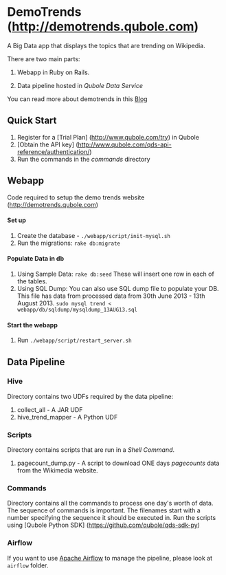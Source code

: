 # DemoTrends (http://demotrends.qubole.com)

A Big Data app that displays the topics that are trending on Wikipedia.

There are two main parts:

1. Webapp in Ruby on Rails.

2. Data pipeline hosted in *Qubole Data Service*


You can read more about demotrends in this [Blog](https://www.qubole.com/blog/big-data/build-a-data-pipeline-with-qubole)

## Quick Start
1. Register for a [Trial Plan] (http://www.qubole.com/try) in Qubole
2. [Obtain the API key] (http://www.qubole.com/qds-api-reference/authentication/)
3. Run the commands in the *commands* directory

## Webapp

Code required to setup the demo trends website (http://demotrends.qubole.com)

#### Set up 
1. Create the database - `./webapp/script/init-mysql.sh`
2. Run the migrations:  `rake db:migrate`
 
#### Populate Data in db 
1. Using Sample Data: `rake db:seed` These will insert one row in each of the tables. 
2. Using SQL Dump: You can also use SQL dump file to populate your DB. This file has data from processed data from 30th June 2013 - 13th August 2013.
                   `sudo mysql trend < webapp/db/sqldump/mysqldump_13AUG13.sql`

#### Start the webapp
1.  Run `./webapp/script/restart_server.sh`

## Data Pipeline
### Hive
Directory contains two UDFs required by the data pipeline:
1. collect_all - A JAR UDF
2. hive_trend_mapper - A Python UDF

### Scripts
Directory contains scripts that are run in a *Shell Command*.
1. pagecount_dump.py - A script to download ONE days *pagecounts* data from the Wikimedia website.

### Commands
Directory contains all the commands to process one day's worth of data.
The sequence of commands is important. The filenames start with a number specifying the sequence it should be executed in.
Run the scripts using [Qubole Python SDK] (https://github.com/qubole/qds-sdk-py)

### Airflow
If you want to use [Apache Airflow](https://github.com/apache/incubator-airflow) to manage the pipeline, please look at `airflow` folder. 
